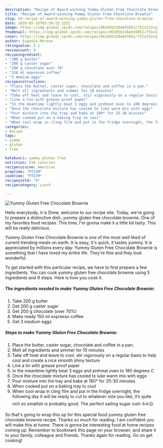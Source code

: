```yaml
---
description: "Recipe of Award-winning Yummy Gluten Free Chocolate Brownie"
title: "Recipe of Award-winning Yummy Gluten Free Chocolate Brownie"
slug: 64-recipe-of-award-winning-yummy-gluten-free-chocolate-brownie
date: 2020-05-16T03:59:15.235Z
image: https://img-global.cpcdn.com/recipes/06105b316eb45052/751x532cq70/yummy-gluten-free-chocolate-brownie-recipe-main-photo.jpg
thumbnail: https://img-global.cpcdn.com/recipes/06105b316eb45052/751x532cq70/yummy-gluten-free-chocolate-brownie-recipe-main-photo.jpg
cover: https://img-global.cpcdn.com/recipes/06105b316eb45052/751x532cq70/yummy-gluten-free-chocolate-brownie-recipe-main-photo.jpg
author: Eugenia Moreno
ratingvalue: 3.1
reviewcount: 9
recipeingredient:
- "200 g butter"
- "200 g caster sugar"
- "200 g chocolate over 70"
- "150 ml expresso coffee"
- "3 medium eggs"
recipeinstructions:
- "Place the butter, caster sugar, chocolate and coffee in a pan."
- "Melt all ingredients and simmer for 10 minutes"
- "Take off heat and leave to cool, stir vigorously on a regular basis to help cool and create a nice smooth shiny texture"
- "Line a tin with grease proof paper"
- "In the meantime lightly beat 3 eggs and preheat oven to 180 degrees C"
- "Once the chocolate mixture has cooled to luke warm mix with eggs"
- "Pour mixture into the tray and bake at 180* for 25-30 minutes"
- "When cooked put on a baking tray to cool"
- "When cool wrap in cling film and put in the fridge overnight, the following day it will be ready to cut to whatever size you like, it’s quite rich so smallish is probably good. The perfect sailing sugar rush ⛵️⛵️😉"
categories:
- Recipe
tags:
- yummy
- gluten
- free

katakunci: yummy gluten free 
nutrition: 238 calories
recipecuisine: American
preptime: "PT23M"
cooktime: "PT37M"
recipeyield: "4"
recipecategory: Lunch

---
```



![Yummy Gluten Free Chocolate Brownie](https://img-global.cpcdn.com/recipes/06105b316eb45052/751x532cq70/yummy-gluten-free-chocolate-brownie-recipe-main-photo.jpg)

Hello everybody, it is Drew, welcome to our recipe site. Today, we're going to prepare a distinctive dish, yummy gluten free chocolate brownie. One of my favorites food recipes. This time, I'm gonna make it a little bit tasty. This will be really delicious.

Yummy Gluten Free Chocolate Brownie is one of the most well liked of current trending meals on earth. It is easy, it's quick, it tastes yummy. It is appreciated by millions every day. Yummy Gluten Free Chocolate Brownie is something that I have loved my entire life. They're fine and they look wonderful.




To get started with this particular recipe, we have to first prepare a few ingredients. You can cook yummy gluten free chocolate brownie using 5 ingredients and 9 steps. Here is how you cook it.

<!--inarticleads1-->

##### The ingredients needed to make Yummy Gluten Free Chocolate Brownie:

1. Take 200 g butter
1. Get 200 g caster sugar
1. Get 200 g chocolate (over 70%)
1. Make ready 150 ml expresso coffee
1. Get 3 medium eggs




<!--inarticleads2-->

##### Steps to make Yummy Gluten Free Chocolate Brownie:

1. Place the butter, caster sugar, chocolate and coffee in a pan.
1. Melt all ingredients and simmer for 10 minutes
1. Take off heat and leave to cool, stir vigorously on a regular basis to help cool and create a nice smooth shiny texture
1. Line a tin with grease proof paper
1. In the meantime lightly beat 3 eggs and preheat oven to 180 degrees C
1. Once the chocolate mixture has cooled to luke warm mix with eggs
1. Pour mixture into the tray and bake at 180* for 25-30 minutes
1. When cooked put on a baking tray to cool
1. When cool wrap in cling film and put in the fridge overnight, the following day it will be ready to cut to whatever size you like, it’s quite rich so smallish is probably good. The perfect sailing sugar rush ⛵️⛵️😉




So that's going to wrap this up for this special food yummy gluten free chocolate brownie recipe. Thanks so much for reading. I am confident you will make this at home. There is gonna be interesting food at home recipes coming up. Remember to bookmark this page on your browser, and share it to your family, colleague and friends. Thanks again for reading. Go on get cooking!
